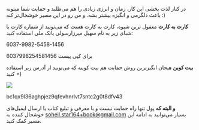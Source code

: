 ﻿در کنار لذت بخشی این کار، زمان و انرژی زیادی را هم می‌طلبد و حمایت شما میتونه باعث دلگرمی و انگیزه بیشتر بشه. و من رو در این مسیر خوشحال‌تر کنه :)


**کارت به کارت**
معقول ترین شیوه، کارت به کارت هست که می‌تونید از شماره کارت یا شبای زیر به نام سهیل میرزارسولی بانک ملی استفاده کنید:

6037-9982-5458-1456

برای کپی پیست 6037998254581456


**بیت کوین**
هیجان انگیزترین روش حمایت هم بیت کوینه که می‌تونید از آدرس زیر استفاده کنید =)

![](Aspose.Words.07a41fe5-5ef4-47ed-81d6-3081e4349a0e.001.png)

bc1qx9l36aghpjez9qfevhnrlvt7sntc2g0t8dfv43


**و البته که** پول تنها راه حمایت نیست و با معرفی و تبلیغ کتاب یا ارسال ایمیل‌های خوشحال کننده به <soheil.star164+book@gmail.com> بسیار می‌توانید به ادامه این مسیر کمک کنید.
